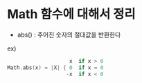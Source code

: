 # Math 함수에 대해서 정리



- abs() : 주어진 숫자의 절대값을 반환한다

ex)
```cpp
                    x  if x > 0
Math.abs(x) = |X| { 0  if x = 0
                   -x  if x < 0
```
